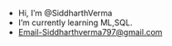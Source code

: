 - Hi, I’m @SiddharthVerma
- I’m currently learning ML,SQL.
- Email-Siddharthverma797@gmail.com

<!---
SiddharthVerma1918726/SiddharthVerma1918726 is a ✨ special ✨ repository because its `README.md` (this file) appears on your GitHub profile.
You can click the Preview link to take a look at your changes.
--->
